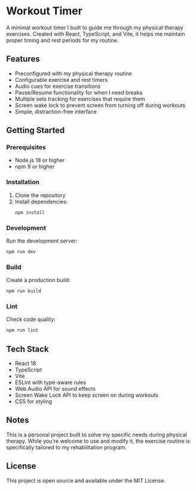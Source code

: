 # Workout Timer

A minimal workout timer I built to guide me through my physical therapy exercises. Created with React, TypeScript, and Vite, it helps me maintain proper timing and rest periods for my routine.

## Features

- Preconfigured with my physical therapy routine
- Configurable exercise and rest timers
- Audio cues for exercise transitions
- Pause/Resume functionality for when I need breaks
- Multiple sets tracking for exercises that require them
- Screen wake lock to prevent screen from turning off during workouts
- Simple, distraction-free interface

## Getting Started

### Prerequisites

- Node.js 18 or higher
- npm 9 or higher

### Installation

1. Clone the repository
2. Install dependencies:
   ```bash
   npm install
   ```

### Development

Run the development server:

```bash
npm run dev
```

### Build

Create a production build:

```bash
npm run build
```

### Lint

Check code quality:

```bash
npm run lint
```

## Tech Stack

- React 18
- TypeScript
- Vite
- ESLint with type-aware rules
- Web Audio API for sound effects
- Screen Wake Lock API to keep screen on during workouts
- CSS for styling

## Notes

This is a personal project built to solve my specific needs during physical therapy. While you're welcome to use and modify it, the exercise routine is specifically tailored to my rehabilitation program.

## License

This project is open source and available under the MIT License.
